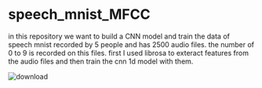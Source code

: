 # speech_mnist_MFCC
in this repository we want to build a CNN model and train the data of speech mnist recorded by 5 people and has 2500 audio files. the number of 0 to 9 is recorded on this files.
first I used librosa to exteract features from the audio files and then train the cnn 1d model with them.

![download](https://user-images.githubusercontent.com/53557767/99718801-b1ccab80-2ac0-11eb-9209-b2542812d640.png)
